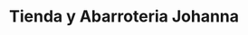 ---
title: "Tienda y Abarroteria Johanna"
url: /lourdes/tienda-y-abarroteria-johanna/
shop: Allgemein
---